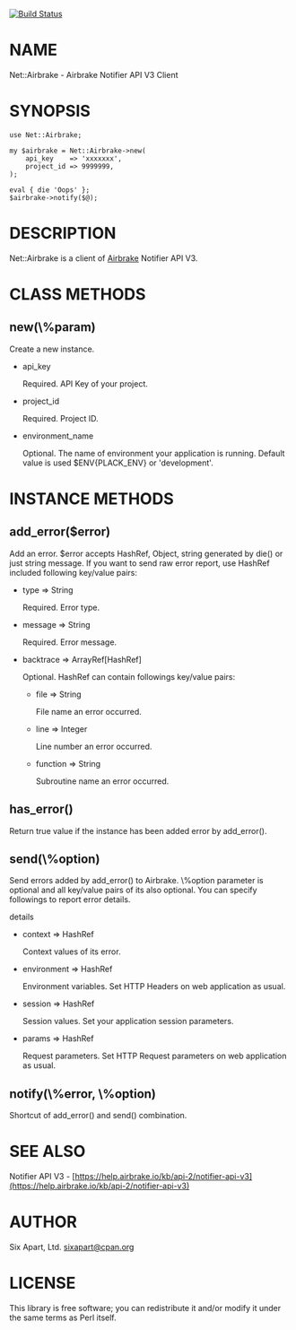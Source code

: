 [![Build Status](https://travis-ci.org/sixapart/Net-Airbrake.svg?branch=master)](https://travis-ci.org/sixapart/Net-Airbrake)
# NAME

Net::Airbrake - Airbrake Notifier API V3 Client

# SYNOPSIS

    use Net::Airbrake;

    my $airbrake = Net::Airbrake->new(
        api_key    => 'xxxxxxx',
        project_id => 9999999,
    );

    eval { die 'Oops' };
    $airbrake->notify($@);

# DESCRIPTION

Net::Airbrake is a client of [Airbrake](https://airbrake.io) Notifier API V3.

# CLASS METHODS

## new(\\%param)

Create a new instance.

- api\_key

    Required. API Key of your project.

- project\_id

    Required. Project ID.

- environment\_name

    Optional. The name of environment your application is running.
    Default value is used $ENV{PLACK\_ENV} or 'development'.

# INSTANCE METHODS

## add\_error($error)

Add an error. $error accepts HashRef, Object, string generated by die() or just
string message. If you want to send raw error report, use HashRef included
following key/value pairs:

- type => String

    Required. Error type.

- message => String

    Required. Error message.

- backtrace => ArrayRef\[HashRef\]

    Optional. HashRef can contain followings key/value pairs:

    - file => String

        File name an error occurred.

    - line => Integer

        Line number an error occurred.

    - function => String

        Subroutine name an error occurred.

## has\_error()

Return true value if the instance has been added error by add\_error().

## send(\\%option)

Send errors added by add\_error() to Airbrake. \\%option parameter is optional and
all key/value pairs of its also optional. You can specify followings to report
 error details.

details

- context => HashRef

    Context values of its error.

- environment => HashRef

    Environment variables. Set HTTP Headers on web application as usual.

- session => HashRef

    Session values. Set your application session parameters.

- params => HashRef

    Request parameters. Set HTTP Request parameters on web application as usual.

## notify(\\%error, \\%option)

Shortcut of add\_error() and send() combination.

# SEE ALSO

Notifier API V3 - [https://help.airbrake.io/kb/api-2/notifier-api-v3](https://help.airbrake.io/kb/api-2/notifier-api-v3)

# AUTHOR

Six Apart, Ltd. <sixapart@cpan.org>

# LICENSE

This library is free software; you can redistribute it and/or modify
it under the same terms as Perl itself.

